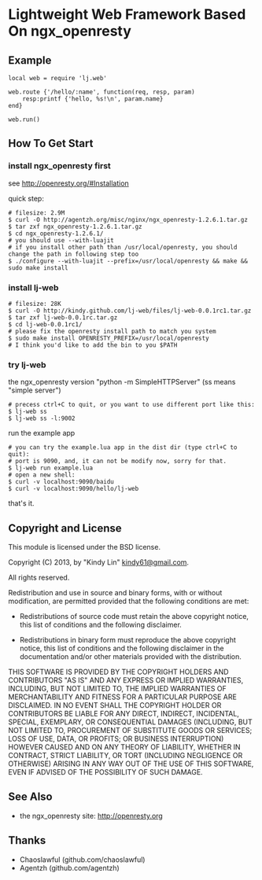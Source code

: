 # Lightweight Web Framework Based On ngx_openresty

## Example

```
local web = require 'lj.web'

web.route {'/hello/:name', function(req, resp, param)
    resp:printf {'hello, %s!\n', param.name}
end}

web.run()
```


## How To Get Start

### install ngx_openresty first

see http://openresty.org/#Installation

quick step:

```
# filesize: 2.9M
$ curl -O http://agentzh.org/misc/nginx/ngx_openresty-1.2.6.1.tar.gz
$ tar zxf ngx_openresty-1.2.6.1.tar.gz
$ cd ngx_openresty-1.2.6.1/
# you should use --with-luajit
# if you install other path than /usr/local/openresty, you should change the path in following step too
$ ./configure --with-luajit --prefix=/usr/local/openresty && make && sudo make install
```

### install lj-web

```
# filesize: 28K
$ curl -O http://kindy.github.com/lj-web/files/lj-web-0.0.1rc1.tar.gz
$ tar zxf lj-web-0.0.1rc.tar.gz
$ cd lj-web-0.0.1rc1/
# please fix the openresty install path to match you system
$ sudo make install OPENRESTY_PREFIX=/usr/local/openresty
# I think you'd like to add the bin to you $PATH
```

### try lj-web

the ngx_openresty version "python -m SimpleHTTPServer" (ss means "simple server")

```
# precess ctrl+C to quit, or you want to use different port like this:
$ lj-web ss
$ lj-web ss -l:9002
```

run the example app

```
# you can try the example.lua app in the dist dir (type ctrl+C to quit):
# port is 9090, and, it can not be modify now, sorry for that.
$ lj-web run example.lua
# open a new shell:
$ curl -v localhost:9090/baidu
$ curl -v localhost:9090/hello/lj-web
```

that's it.


## Copyright and License

This module is licensed under the BSD license.

Copyright (C) 2013, by "Kindy Lin" <kindy61@gmail.com>.

All rights reserved.

Redistribution and use in source and binary forms, with or without modification, are permitted provided that the following conditions are met:

* Redistributions of source code must retain the above copyright notice, this list of conditions and the following disclaimer.

* Redistributions in binary form must reproduce the above copyright notice, this list of conditions and the following disclaimer in the documentation and/or other materials provided with the distribution.

THIS SOFTWARE IS PROVIDED BY THE COPYRIGHT HOLDERS AND CONTRIBUTORS "AS IS" AND ANY EXPRESS OR IMPLIED WARRANTIES, INCLUDING, BUT NOT LIMITED TO, THE IMPLIED WARRANTIES OF MERCHANTABILITY AND FITNESS FOR A PARTICULAR PURPOSE ARE DISCLAIMED. IN NO EVENT SHALL THE COPYRIGHT HOLDER OR CONTRIBUTORS BE LIABLE FOR ANY DIRECT, INDIRECT, INCIDENTAL, SPECIAL, EXEMPLARY, OR CONSEQUENTIAL DAMAGES (INCLUDING, BUT NOT LIMITED TO, PROCUREMENT OF SUBSTITUTE GOODS OR SERVICES; LOSS OF USE, DATA, OR PROFITS; OR BUSINESS INTERRUPTION) HOWEVER CAUSED AND ON ANY THEORY OF LIABILITY, WHETHER IN CONTRACT, STRICT LIABILITY, OR TORT (INCLUDING NEGLIGENCE OR OTHERWISE) ARISING IN ANY WAY OUT OF THE USE OF THIS SOFTWARE, EVEN IF ADVISED OF THE POSSIBILITY OF SUCH DAMAGE.


## See Also

* the ngx_openresty site: http://openresty.org

## Thanks

* Chaoslawful (github.com/chaoslawful)
* Agentzh (github.com/agentzh)

